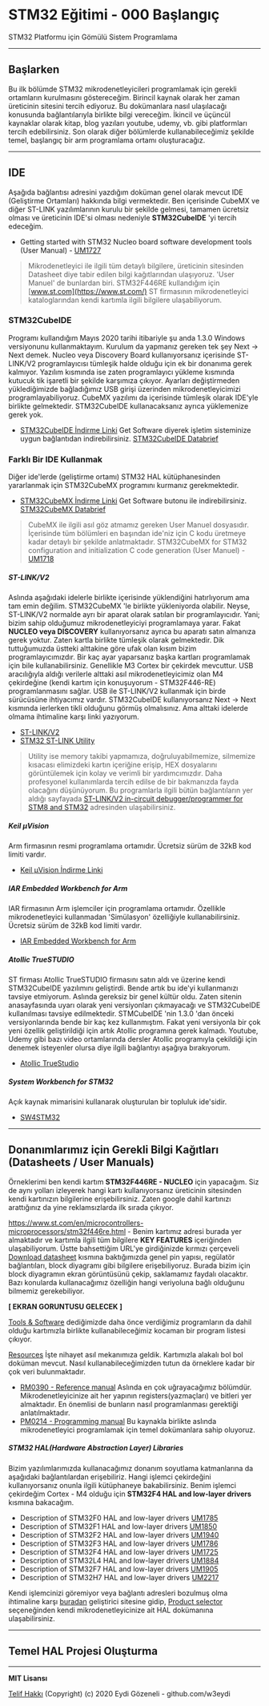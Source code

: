 # STM32 Eğitimi - 000 Başlangıç

STM32 Platformu için Gömülü Sistem Programlama

----------------------------

## Başlarken

Bu ilk bölümde STM32 mikrodenetleyicileri programlamak için gerekli ortamların kurulmasını göstereceğim. Birincil kaynak olarak her zaman üreticinin sitesini tercih ediyoruz. Bu dokümanlara nasıl ulaşılacağı konusunda bağlantılarıyla birlikte bilgi vereceğim. İkincil ve üçüncül kaynaklar olarak kitap, blog yazıları youtube, udemy, vb. gibi platformları tercih edebilirsiniz. Son olarak diğer bölümlerde kullanabileceğimiz şekilde temel, başlangıç bir arm programlama ortamı oluşturacağız.

---

## IDE

Aşağıda bağlantısı adresini yazdığım doküman genel olarak mevcut IDE (Geliştirme Ortamları) hakkında bilgi vermektedir. Ben içerisinde CubeMX ve diğer ST-LINK yazılımlarının kurulu bir şekilde gelmesi, tamamen ücretsiz olması ve üreticinin IDE'si olması nedeniyle **STM32CubeIDE** 'yi tercih edeceğim.
- Getting started with STM32 Nucleo board software development tools (User Manual) - [UM1727](https://www.st.com/resource/en/user_manual/dm00105928-getting-started-with-stm32-nucleo-board-software-development-tools-stmicroelectronics.pdf)
> Mikrodenetleyici ile ilgili tüm detaylı bilgilere, üreticinin sitesinden Datasheet diye tabir edilen bilgi kağıtlarından ulaşıyoruz. 'User Manuel' de bunlardan biri. STM32F446RE kullandığım için [www.st.com](https://www.st.com/) ST firmasının mikrodenetleyici kataloglarından kendi kartımla ilgili bilgilere ulaşabiliyorum.

### STM32CubeIDE

Programı kullandığım Mayıs 2020 tarihi itibariyle şu anda 1.3.0 Windows versiyonunu kullanmaktayım. Kurulum da yapmanız gereken tek şey Next -> Next demek. Nucleo veya Discovery Board kullanıyorsanız içerisinde ST-LINK/V2 programlayıcısı tümleşik halde olduğu için ek bir donanıma gerek kalmıyor. Yazılım kısmında ise zaten programlayıcı yükleme kısmında kutucuk tik işaretli bir şekilde karşımıza çıkıyor. Ayarları değiştirmeden yüklediğimizde bağladığımız USB girişi üzerinden mikrodenetleyicimizi programlayabiliyoruz. CubeMX yazılımı da içerisinde tümleşik olarak IDE'yle birlikte gelmektedir. STM32CubeIDE kullanacaksanız ayrıca yüklemenize gerek yok.
- [STM32CubeIDE İndirme Linki](https://www.st.com/en/development-tools/stm32cubeide.html) Get Software diyerek işletim sisteminize uygun bağlantıdan indirebilirsiniz. [STM32CubeIDE Databrief](https://www.st.com/resource/en/data_brief/stm32cubeide.pdf)

### Farklı Bir IDE Kullanmak

Diğer ide'lerde (geliştirme ortamı) STM32 HAL kütüphanesinden yararlanmak için STM32CubeMX programını kurmanız gerekmektedir.
- [STM32CubeMX İndirme Linki](https://www.st.com/en/development-tools/stm32cubemx.html) Get Software butonu ile indirebilirsiniz. [STM32CubeMX Databrief](https://www.st.com/resource/en/data_brief/stm32cubemx.pdf)
> CubeMX ile ilgili asıl göz atmamız gereken User Manuel dosyasıdır. İçerisinde tüm bölümleri en başından ide'niz için C kodu üretmeye kadar detaylı bir şekilde anlatmaktadır.
STM32CubeMX for STM32 configuration and initialization C code generation (User Manuel) - [UM1718](https://www.st.com/content/ccc/resource/technical/document/user_manual/10/c5/1a/43/3a/70/43/7d/DM00104712.pdf/files/DM00104712.pdf/jcr:content/translations/en.DM00104712.pdf)

##### ST-LINK/V2
Aslında aşağıdaki idelerle birlikte içerisinde yüklendiğini hatırlıyorum ama tam emin değilim. STM32CubeMX 'le birlikte yükleniyorda olabilir. Neyse, ST-LINK/V2 normalde ayrı bir aparat olarak satılan bir programlayıcıdır. Yani; bizim sahip olduğumuz mikrodenetleyiciyi programlamaya yarar. Fakat **NUCLEO veya DISCOVERY** kullanıyorsanız ayrıca bu aparatı satın almanıza gerek yoktur. Zaten kartla birlikte tümleşik olarak gelmektedir. Dik tuttuğumuzda üstteki alttakine göre ufak olan kısım bizim programlayıcımızdır. Bir kaç ayar yaparsanız başka kartları programlamak için bile kullanabilirsiniz. Genellikle M3 Cortex bir çekirdek mevcuttur. USB aracılığıyla aldığı verilerle alttaki asıl mikrodenetleyicimiz olan M4 çekirdeğine (kendi kartım için konuşuyorum - STM32F446-RE) programlanmasını sağlar. USB ile ST-LINK/V2 kullanmak için birde sürücüsüne ihtiyacımız vardır. STM32CubeIDE kullanıyorsanız Next -> Next kısmında ierlerken tikli olduğunu görmüş olmalısınız. Ama alttaki idelerde olmama ihtimaline karşı linki yazıyorum.
- [ST-LINK/V2](https://www.st.com/en/development-tools/stsw-link009.html#get-software)
- [STM32 ST-LINK Utility](https://www.st.com/en/development-tools/stsw-link004.html#get-software)
> Utility ise memory takibi yapmamıza, doğruluyabilmemize, silmemize kısacası elimizdeki kartın içeriğine erişip, HEX dosyalarını görüntülemek için kolay ve verimli bir yardımcımızdır. Daha profesyonel kullanımlarda tercih edilse de bir bakmanızda fayda olacağını düşünüyorum. Bu programlarla ilgili bütün bağlantıların yer aldığı sayfayada [ST-LINK/V2 in-circuit debugger/programmer for STM8 and STM32](https://www.st.com/en/development-tools/st-link-v2.html#tools-software) adresinden ulaşabilirsiniz.

##### Keil µVision

Arm firmasının resmi programlama ortamıdır. Ücretsiz sürüm de 32kB kod limiti vardır.
- [Keil µVision İndirme Linki](https://www.keil.com/download/product/)

##### IAR Embedded Workbench for Arm

IAR firmasının Arm işlemciler için programlama ortamıdır. Özellikle mikrodenetleyici kullanmadan 'Simülasyon' özelliğiyle kullanabilirsiniz. Ücretsiz sürüm de 32kB kod limiti vardır.
- [IAR Embedded Workbench for Arm](https://www.iar.com/iar-embedded-workbench/#!?currentTab=free-trials)

##### Atollic TrueSTUDIO

ST firması Atollic TrueSTUDIO firmasını satın aldı ve üzerine kendi STM32CubeIDE yazılımını geliştirdi. Bende artık bu ide'yi kullanmanızı tavsiye etmiyorum. Aslında gereksiz bir genel kültür oldu. Zaten sitenin anasayfasında uyarı olarak yeni versiyonları çıkmayacağı ve STM32CubeIDE kullanılması tavsiye edilmektedir. STMCubeIDE 'nin 1.3.0 'dan önceki versiyonlarında bende bir kaç kez kullanmıştım. Fakat yeni versiyonla bir çok yeni özellik geliştirildiği için artık Atollic programına gerek kalmadı. Youtube, Udemy gibi bazı video ortamlarında dersler Atollic programıyla çekildiği için denemek isteyenler olursa diye ilgili bağlantıyı aşağıya bırakıyorum. 
- [Atollic TrueStudio](https://atollic.com/resources/download/)

##### System Workbench for STM32

Açık kaynak mimarisini kullanarak oluşturulan bir topluluk ide'sidir.
- [SW4STM32](https://www.openstm32.org/HomePage)

---

## Donanımlarımız için Gerekli Bilgi Kağıtları (Datasheets / User Manuals)

Örneklerimi ben kendi kartım **STM32F446RE - NUCLEO** için yapacağım. Siz de aynı yolları izleyerek hangi kartı kullanıyorsanız üreticinin sitesinden kendi kartınızın bilgilerine erişebilirsiniz. Zaten google dahil kartınızı arattığınız da yine reklamsızlarda ilk sırada çıkıyor.

https://www.st.com/en/microcontrollers-microprocessors/stm32f446re.html - Benim kartımız adresi burada yer almaktadır ve kartımla ilgili tüm bilgilere **KEY FEATURES** içeriğinden ulaşabiliyorum. Üstte bahsettiğim URL'ye girdiğinizde kırmızı çerçeveli [Download datasheet](https://www.st.com/resource/en/datasheet/stm32f446re.pdf) kısmına baktığımızda genel pin yapısı, regülatör bağlantıları, block diyagramı gibi bilgilere erişebiliyoruz. Burada bizim için block diyagramın ekran görüntüsünü çekip, saklamamız faydalı olacaktır. Bazı konularda kullanacağımız özelliğin hangi veriyoluna bağlı olduğunu bilmemiz gerekebiliyor.

**[ EKRAN GORUNTUSU GELECEK ]**

[Tools & Software](https://www.st.com/en/microcontrollers-microprocessors/stm32f446re.html#tools-software) dediğimizde daha önce verdiğimiz programların da dahil olduğu kartımızla birlikte kullanabileceğimiz kocaman bir program listesi çıkıyor.

[Resources](https://www.st.com/en/microcontrollers-microprocessors/stm32f446re.html#resource) İşte nihayet asıl mekanımıza geldik. Kartımızla alakalı bol bol doküman mevcut. Nasıl kullanabileceğimizden tutun da örneklere kadar bir çok veri bulunmaktadır.
- [RM0390 - Reference manual](https://www.st.com/resource/en/reference_manual/dm00135183-stm32f446xx-advanced-armbased-32bit-mcus-stmicroelectronics.pdf) Aslında en çok uğrayacağımız bölümdür. Mikrodenetleyicinize ait her yapının registers(yazmaçları) ve bitleri yer almaktadır. En önemlisi de bunların nasıl programlanması gerektiği anlatılmaktadır.
- [PM0214 - Programming manual](https://www.st.com/resource/en/programming_manual/dm00046982-stm32-cortexm4-mcus-and-mpus-programming-manual-stmicroelectronics.pdf) Bu kaynakla birlikte aslında mikrodenetleyici programlamak için temel dokümanlara sahip oluyoruz.

##### STM32 HAL(Hardware Abstraction Layer) Libraries

Bizim yazılımlarımızda kullanacağımız donanım soyutlama katmanlarına da aşağıdaki bağlantılardan erişebiliriz. Hangi işlemci çekirdeğini kullanıyorsanız onunla ilgili kütüphaneye bakabilirsiniz. Benim işlemci çekirdeğim Cortex - M4 olduğu için **STM32F4 HAL and low-layer drivers** kısmına bakacağım.

- Description of STM32F0 HAL and low-layer drivers [UM1785](https://www.st.com/content/ccc/resource/technical/document/user_manual/2f/77/25/0f/5c/38/48/80/DM00122015.pdf/files/DM00122015.pdf/jcr:content/translations/en.DM00122015.pdf)
- Description of STM32F1 HAL and low-layer drivers [UM1850](https://www.st.com/content/ccc/resource/technical/document/user_manual/72/52/cc/53/05/e3/4c/98/DM00154093.pdf/files/DM00154093.pdf/jcr:content/translations/en.DM00154093.pdf)
- Description of STM32F2 HAL and low-layer drivers [UM1940](https://www.st.com/content/ccc/resource/technical/document/user_manual/56/32/53/cb/69/86/49/0e/DM00223149.pdf/files/DM00223149.pdf/jcr:content/translations/en.DM00223149.pdf)
- Description of STM32F3 HAL and low-layer drivers [UM1786](https://www.st.com/content/ccc/resource/technical/document/user_manual/a6/79/73/ae/6e/1c/44/14/DM00122016.pdf/files/DM00122016.pdf/jcr:content/translations/en.DM00122016.pdf)
- Description of STM32F4 HAL and low-layer drivers [UM1725](https://www.st.com/content/ccc/resource/technical/document/user_manual/2f/71/ba/b8/75/54/47/cf/DM00105879.pdf/files/DM00105879.pdf/jcr:content/translations/en.DM00105879.pdf)
- Description of STM32L4 HAL and low-layer drivers [UM1884](https://www.st.com/content/ccc/resource/technical/document/user_manual/63/a8/8f/e3/ca/a1/4c/84/DM00173145.pdf/files/DM00173145.pdf/jcr:content/translations/en.DM00173145.pdf)
- Description of STM32F7 HAL and low-layer drivers [UM1905](https://www.st.com/content/ccc/resource/technical/document/user_manual/45/27/9c/32/76/57/48/b9/DM00189702.pdf/files/DM00189702.pdf/jcr:content/translations/en.DM00189702.pdf)
- Description of STM32H7 HAL and low-layer drivers [UM2217](https://www.st.com/content/ccc/resource/technical/document/user_manual/group0/40/ee/88/53/f6/1e/4c/87/DM00392525/files/DM00392525.pdf/jcr:content/translations/en.DM00392525.pdf)

Kendi işlemcinizi göremiyor veya bağlantı adresleri bozulmuş olma ihtimaline karşı [buradan](https://www.st.com/en/embedded-software/stm32cube-mcu-mpu-packages.html?querycriteria=productId=LN1897#overview) geliştirici sitesine gidip, [Product selector](https://www.st.com/en/embedded-software/stm32cube-mcu-mpu-packages.html?querycriteria=productId=LN1897#products) seçeneğinden kendi mikrodenetleyicinize ait HAL dokümanına ulaşabilirsiniz.

---

## Temel HAL Projesi Oluşturma

---

**MIT Lisansı**

[Telif Hakkı](https://github.com/w3eydi/STM32-Egitimi/blob/master/LICENSE) (Copyright) (c) 2020 Eydi Gözeneli - github.com/w3eydi